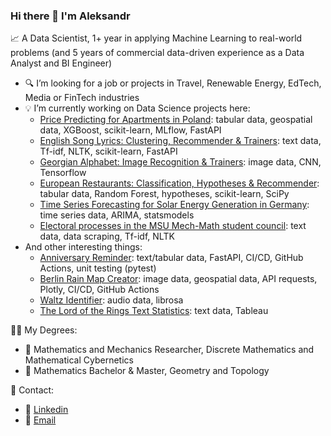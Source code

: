 ### Hi there 👋 I'm Aleksandr

📈 A Data Scientist, 1+ year in applying Machine Learning to real-world problems (and 5 years of commercial data-driven experience as a Data Analyst and BI Engineer)
- 🔍 I’m looking for a job or projects in Travel, Renewable Energy, EdTech, Media or FinTech industries
- 💡 I’m currently working on Data Science projects here:
  - [Price Predicting for Apartments in Poland](https://github.com/am-tropin/poland-apartment-prices): tabular data, geospatial data, XGBoost, scikit-learn, MLflow, FastAPI
  - [English Song Lyrics: Clustering, Recommender & Trainers](https://github.com/am-tropin/english-song-lyrics): text data, Tf-idf, NLTK, scikit-learn, FastAPI
  - [Georgian Alphabet: Image Recognition & Trainers](https://github.com/am-tropin/georgian-letters): image data, CNN, Tensorflow
  - [European Restaurants: Classification, Hypotheses & Recommender](https://github.com/am-tropin/restaurant-europe): tabular data, Random Forest, hypotheses, scikit-learn, SciPy
  - [Time Series Forecasting for Solar Energy Generation in Germany](https://github.com/am-tropin/renewable-energy-europe): time series data, ARIMA, statsmodels
  - [Electoral processes in the MSU Mech-Math student council](https://github.com/am-tropin/ssmm_database): text data, data scraping, Tf-idf, NLTK
- And other interesting things:
  - [Anniversary Reminder](https://github.com/am-tropin/anniversary-reminder): text/tabular data, FastAPI, CI/CD, GitHub Actions, unit testing (pytest)
  - [Berlin Rain Map Creator](https://github.com/am-tropin/rain-maps-api): image data, geospatial data, API requests, Plotly, CI/CD, GitHub Actions
  - [Waltz Identifier](https://github.com/am-tropin/waltz_identifier): audio data, librosa
  - [The Lord of the Rings Text Statistics](https://github.com/am-tropin/lotr_text_analysis): text data, Tableau

👨‍🎓 My Degrees: 
- 🤖 Mathematics and Mechanics Researcher, Discrete Mathematics and Mathematical Cybernetics
- 📐 Mathematics Bachelor & Master, Geometry and Topology

<!-- 📚 Top academic achievements: 
- 📝 published 4 articles about optimizational geometric problems
- 🥈 2nd place in regional stage of Russian mathematical olympiad -->

📲 Contact:
- 📩 [Linkedin](https://www.linkedin.com/in/aleksandr-tropin/)
- 📧 [Email](amtropin@gmail.com)



<!--
**am-tropin/am-tropin** is a ✨ _special_ ✨ repository because its `README.md` (this file) appears on your GitHub profile.

Here are some ideas to get you started:

- 🔭 I’m currently working on ...
- 🌱 I’m currently learning ...
- 👯 I’m looking to collaborate on ...
- 🤔 I’m looking for help with ...
- 💬 Ask me about ...
- 📫 How to reach me: ...
- 😄 Pronouns: ...
- ⚡ Fun fact: ...
-->
